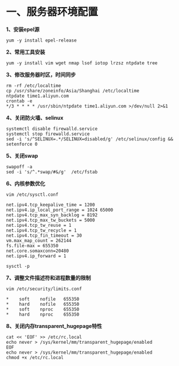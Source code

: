 # 一、服务器环境配置
**1、安装epel源**
```
yum -y install epel-release
```
**2、常用工具安装**
```
yum -y install vim wget nmap lsof iotop lrzsz ntpdate tree
```
**3、修改服务器时区，时间同步**
```
rm -rf /etc/localtime
cp /usr/share/zoneinfo/Asia/Shanghai /etc/localtime
ntpdate time1.aliyun.com
crontab -e
*/3 * * * * /usr/sbin/ntpdate time1.aliyun.com >/dev/null 2>&1
```
**4、关闭防火墙、selinux**
```
systemctl disable firewalld.service
systemctl stop firewalld.service
sed -i 's/^SELINUX=.*/SELINUX=disabled/g' /etc/selinux/config && setenforce 0
```
**5、关闭swap**
```
swapoff -a
sed -i 's/^.*swap/#&/g'  /etc/fstab
```
**6、内核参数优化**
```
vim /etc/sysctl.conf

net.ipv4.tcp_keepalive_time = 1200
net.ipv4.ip_local_port_range = 1024 65000
net.ipv4.tcp_max_syn_backlog = 8192
net.ipv4.tcp_max_tw_buckets = 5000
net.ipv4.tcp_tw_reuse = 1
net.ipv4.tcp_tw_recycle = 1
net.ipv4.tcp_fin_timeout = 30
vm.max_map_count = 262144
fs.file-max = 655350
net.core.somaxconn=20480
net.ipv4.ip_forward = 1

sysctl -p
```
**7、调整文件描述符和进程数量的限制**
```
vim /etc/security/limits.conf

*    soft    nofile   655350
*    hard    nofile   655350
*    soft    nproc    655350
*    hard    nproc    655350
```
**8、关闭内存transparent_hugepage特性**
```
cat << 'EOF' >> /etc/rc.local
echo never > /sys/kernel/mm/transparent_hugepage/enabled
EOF
echo never > /sys/kernel/mm/transparent_hugepage/enabled
chmod +x /etc/rc.local
```

















